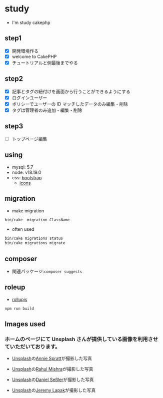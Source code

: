 # study

- I'm study cakephp

## step1

- [x] 開発環境作る
- [x] welcome to CakePHP
- [x] チュートリアルと例最後までやる

## step2

- [x] 記事とタグの紐付けを画面から行うことができるようにする
- [x] ログインユーザー
- [x] ポリシーでユーザーの ID マッチしたデータのみ編集・削除
- [x] タグは管理者のみ追加・編集・削除

## step3

- [ ] トップページ編集

## using

- mysql: 5.7
- node: v18.19.0
- css: [bootstrap](https://getbootstrap.jp/)
  - [icons](https://icons.getbootstrap.jp/)

## migration

- make migration

```sh
bin/cake  migration ClassName
```

- often used

```sh
bin/cake migrations status
bin/cake migrations migrate
```

## composer

- 関連パッケージ:`composer suggests`

## roleup

- [rollupjs](https://rollupjs.org/)

```sh
npm run build
```

## Images used

### ホームのページにて Unsplash さんが提供している画像を利用させていただいております。

- <a href="https://unsplash.com/ja/%E5%86%99%E7%9C%9F/%E8%8C%B6%E8%89%B2%E3%81%AE%E6%9C%A8%E8%A3%BD%E3%83%86%E3%83%BC%E3%83%96%E3%83%AB%E3%81%AB%E9%BB%92%E3%81%84%E3%83%95%E3%83%A9%E3%83%83%E3%83%88%E3%82%B9%E3%82%AF%E3%83%AA%E3%83%BC%E3%83%B3%E3%82%B3%E3%83%B3%E3%83%94%E3%83%A5%E3%83%BC%E3%82%BF%E3%83%BC%E3%83%A2%E3%83%8B%E3%82%BF%E3%83%BC-wgivdx9dBdQ?utm_content=creditCopyText&utm_medium=referral&utm_source=unsplash">Unsplash</a>の<a href="https://unsplash.com/ja/@anniespratt?utm_content=creditCopyText&utm_medium=referral&utm_source=unsplash">Annie Spratt</a>が撮影した写真

- <a href="https://unsplash.com/ja/%E5%86%99%E7%9C%9F/%E6%9C%BA%E3%81%AE%E4%B8%8A%E3%81%AB%E7%BD%AE%E3%81%8B%E3%82%8C%E3%81%9F%E3%82%B3%E3%83%B3%E3%83%94%E3%83%A5%E3%83%BC%E3%82%BF%E3%83%BC%E3%83%A2%E3%83%8B%E3%82%BF%E3%83%BC-7vNPUkY3gg4?utm_content=creditCopyText&utm_medium=referral&utm_source=unsplash">Unsplash</a>の<a href="https://unsplash.com/ja/@rahuulmiishra?utm_content=creditCopyText&utm_medium=referral&utm_source=unsplash">Rahul Mishra</a>が撮影した写真

- <a href="https://unsplash.com/ja/%E5%86%99%E7%9C%9F/%E9%81%A0%E3%81%8F%E3%81%AB%E9%9D%92%E3%81%84%E3%83%86%E3%83%B3%E3%83%88%E3%81%8C%E8%A6%8B%E3%81%88%E3%82%8B%E8%8A%9D%E7%94%9F%E3%81%AE%E3%83%95%E3%82%A3%E3%83%BC%E3%83%AB%E3%83%89-0MjapO_5WP0?utm_content=creditCopyText&utm_medium=referral&utm_source=unsplash">Unsplash</a>の<a href="https://unsplash.com/ja/@danielsessler?utm_content=creditCopyText&utm_medium=referral&utm_source=unsplash">Daniel Seßler</a>が撮影した写真

- <a href="https://unsplash.com/ja/%E5%86%99%E7%9C%9F/%E6%98%BC%E9%96%93%E4%B8%98%E3%81%AE%E4%B8%8A%E3%82%92%E8%B5%B0%E3%82%8B%E4%BA%BA-CVvFVQ_-oUg?utm_content=creditCopyText&utm_medium=referral&utm_source=unsplash">Unsplash</a>の<a href="https://unsplash.com/ja/@jeremy_justin?utm_content=creditCopyText&utm_medium=referral&utm_source=unsplash">Jeremy Lapak</a>が撮影した写真
